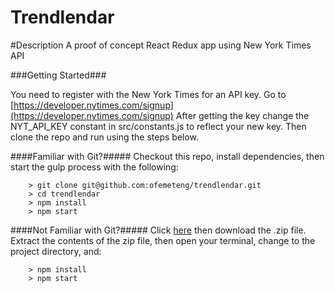 # Trendlendar

#Description
A proof of concept React Redux app using New York Times API


###Getting Started###

You need to register with the New York Times for an API key.
Go to [https://developer.nytimes.com/signup](https://developer.nytimes.com/signup)
After getting the key change the NYT_API_KEY constant in src/constants.js to reflect your new key.
Then clone the repo and run using the steps below.

####Familiar with Git?#####
Checkout this repo, install dependencies, then start the gulp process with the following:

```
	> git clone git@github.com:ofemeteng/trendlendar.git
	> cd trendlendar
	> npm install
	> npm start
```

####Not Familiar with Git?#####
Click [here](https://github.com/ofemeteng/trendlendar) then download the .zip file.  Extract the contents of the zip file, then open your terminal, change to the project directory, and:

```
	> npm install
	> npm start
```
